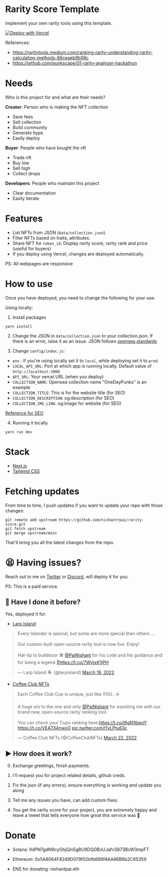 # Rarity Score Template

Implement your own rarity tools using this template.

[![Deploy with Vercel](https://vercel.com/button)](https://vercel.com/new/git/external?repository-url=https%3A%2F%2Fgithub.com%2Fnishantrpai%2Frarity-score&project-name=rarity-score&repo-name=rarity-score)

References:

- https://raritytools.medium.com/ranking-rarity-understanding-rarity-calculation-methods-86ceaeb9b98c
- https://github.com/punkscape/01-rarity-analyser-hackathon

# Needs

Who is this project for and what are their needs?

**Creator**: Person who is making the NFT collection

- Save fees
- Sell collection
- Build community
- Generate hype
- Easily deploy

**Buyer**: People who have bought the nft

- Trade nft
- Buy low
- Sell high
- Collect drops

**Developers**: People who maintain this project

- Clear documentation
- Easily iterate

# Features

- List NFTs from JSON (`data/collection.json`).
- Filter NFTs based on traits, attributes.
- Share NFT for `token_id`: Display rarity score, rarity rank and price (useful for buyers)
- If you deploy using Vercel, changes are deployed automatically.

PS: All webpages are responsive

# How to use

Once you have deployed, you need to change the following for your use:

Using locally:

1. Install packages
```
yarn install
```

2. Change the JSON in `data/collection.json` to your collection.json. If there is an error, raise it as an issue. JSON follows [opensea standards](https://docs.opensea.io/docs/metadata-standards)

3. Change `config/index.js`:
  - `env` : If you're using locally set it to `local`, while deploying set it to `prod`.
  - `LOCAL_API_URL`: Port at which app is running locally. Default value of `http://localhost:3000`
  - `API_URL`: Your vercel URL (when you deploy)
  - `COLLECTION_NAME`: Opensea collection name "OneDayPunks" is an example
  - `COLLECTION_TITLE`: This is for the website title (for SEO)
  - `COLLECTION_DESCRIPTION`: og:description (for SEO)
  - `COLLECTION_IMG_LINK`: og:image for website (for SEO)

[Reference for SEO](https://www.heymeta.com/url/odp-rarity.vercel.app)

4. Running it locally

```
yarn run dev
```

# Stack

- [Next.js](https://nextjs.org/docs)
- [Tailwind CSS](https://tailwindcss.com/)

# Fetching updates

From time to time, I push updates if you want to update your repo with those changes:

```
git remote add upstream https://github.com/nishantrpai/rarity-score.git
git fetch upstream
git merge upstream/main 
```
That'll bring you all the latest changes from the repo.

# 😫 Having issues?

Reach out to me on [Twitter](https://twitter.com/PaiNishant) or [Discord](https://discordapp.com/users/nishu#4633), will deploy it for you.

PS: This is a paid service.

## 🧾 Have I done it before?

Yes, deployed it for:
- [Larp Island](https://larpisland.vercel.app): 
<blockquote class="twitter-tweet"><p lang="en" dir="ltr">Every Islander is special, but some are more special than others ... <br><br>Our custom-built open-source rarity tool is now live. Enjoy!<br><br>Hat-tip to buildooor 🛠️ <a href="https://twitter.com/PaiNishant?ref_src=twsrc%5Etfw">@PaiNishant</a> for his code and his guidance and for being a legend 👊<a href="https://t.co/7WytxK1jPH">https://t.co/7WytxK1jPH</a></p>&mdash; Larp Island 🏝 (@larpisland) <a href="https://twitter.com/larpisland/status/1504951132501643268?ref_src=twsrc%5Etfw">March 18, 2022</a></blockquote>

- [Coffee Club NFTs](https://rarity.thecoffeeclub.io/)
<blockquote class="twitter-tweet"><p lang="en" dir="ltr">Each Coffee Club Cup is unique, just like YOU.. ☕️<br><br>A huge s/o to the one and only <a href="https://twitter.com/PaiNishant?ref_src=twsrc%5Etfw">@PaiNishant</a> for assisting me with our brand new, open-source rarity ranking tool. <br><br>You can check your Cups ranking here:<a href="https://t.co/l6gN1tbeoY">https://t.co/l6gN1tbeoY</a> <a href="https://t.co/VEA7X4nwoO">https://t.co/VEA7X4nwoO</a> <a href="https://t.co/t1yLPtu63c">pic.twitter.com/t1yLPtu63c</a></p>&mdash; Coffee Club NFTs (@CoffeeClubNFTs) <a href="https://twitter.com/CoffeeClubNFTs/status/1506071804074471425?ref_src=twsrc%5Etfw">March 22, 2022</a></blockquote>

## ▶️ How does it work?

0. Exchange greetings, finish payments.

1. I'll request you for project related details, github creds.

2. Fix the json (if any errors), ensure everything is working and update you along 

3. Tell me any issues you have, can add custom fixes.

4. You get the rarity score for your project, you are extremely happy and leave a tweet that tells everyone how great this service was 🍻

# Donate

- Solana: 9dPN7gdN9cyGhjiQn5gBU9DQDBxUJafvS873BcW3mpFT

- Ethereum: 0x5A8064F8249D079f02bfb688f4AA86B6b2C65359 

- ENS for donating: nishantpai.eth

